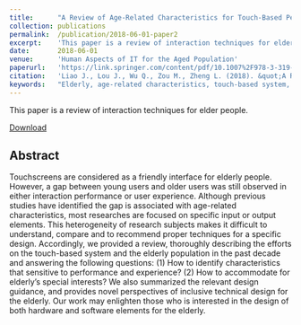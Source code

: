 ```yaml
---
title:      "A Review of Age-Related Characteristics for Touch-Based Performance and Experience."
collection: publications
permalink:  /publication/2018-06-01-paper2
excerpt:    'This paper is a review of interaction techniques for elder people.'
date:       2018-06-01
venue:      'Human Aspects of IT for the Aged Population'
paperurl:   'https://link.springer.com/content/pdf/10.1007%2F978-3-319-92034-4_21.pdf'
citation:   'Liao J., Lou J., Wu Q., Zou M., Zheng L. (2018). &quot;A Review of Age-Related Characteristics for Touch-Based Performance and Experience.&quot; <i>Human Aspects of IT for the Aged Population. Acceptance, Communication and Participation. ITAP 2018. Lecture Notes in Computer Science</i>. pp.279-296.'
keywords:   "Elderly, age-related characteristics, touch-based system, interaction performance, interaction experience"
---
```

This paper is a review of interaction techniques for elder people.

[Download](https://link.springer.com/content/pdf/10.1007%2F978-3-319-92034-4_21.pdf)

## Abstract
Touchscreens are considered as a friendly interface for elderly people. However, a gap between young users and older users was still observed in either interaction performance or user experience. Although previous studies have identified the gap is associated with age-related characteristics, most researches are focused on specific input or output elements. This heterogeneity of research subjects makes it difficult to understand, compare and to recommend proper techniques for a specific design. Accordingly, we provided a review, thoroughly describing the efforts on the touch-based system and the elderly population in the past decade and answering the following questions: (1) How to identify characteristics that sensitive to performance and experience? (2) How to accommodate for elderly’s special interests? We also summarized the relevant design guidance, and provides novel perspectives of inclusive technical design for the elderly. Our work may enlighten those who is interested in the design of both hardware and software elements for the elderly.
